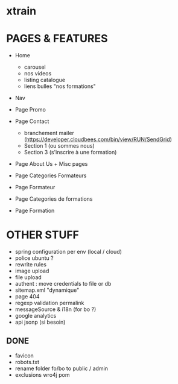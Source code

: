 xtrain
======

PAGES & FEATURES
================

- Home
    - carousel
    - nos videos
    - listing catalogue
    - liens bulles "nos formations"
- Nav
- Page Promo
- Page Contact
    - branchement mailer (https://developer.cloudbees.com/bin/view/RUN/SendGrid)
    - Section 1 (ou sommes nous)
    - Section 3 (s'inscrire à une formation)

- Page About Us + Misc pages
- Page Categories Formateurs
- Page Formateur
- Page Categories de formations
- Page Formation

OTHER STUFF
===========

- spring configuration per env (local / cloud)
- police ubuntu ?
- rewrite rules
- image upload
- file upload
- authent : move credentials to file or db
- sitemap.xml "dynamique"
- page 404
- regexp validation permalink
- messageSource & i18n (for bo ?)
- google analytics
- api jsonp (si besoin)

DONE
----

- favicon
- robots.txt
- rename folder fo/bo to public / admin
- exclusions wro4j pom